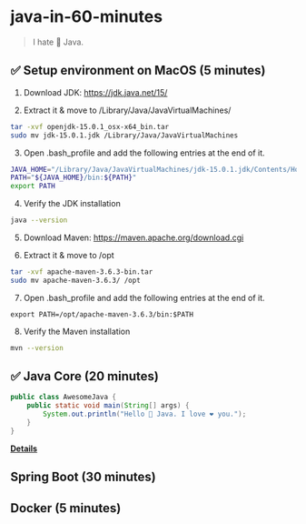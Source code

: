 # java-in-60-minutes

> I hate 🤬 Java.

## ✅ Setup environment on MacOS (5 minutes)

1. Download JDK: https://jdk.java.net/15/

2. Extract it & move to /Library/Java/JavaVirtualMachines/

```sh
tar -xvf openjdk-15.0.1_osx-x64_bin.tar
sudo mv jdk-15.0.1.jdk /Library/Java/JavaVirtualMachines
```

3. Open .bash_profile and add the following entries at the end of it.

```sh
JAVA_HOME="/Library/Java/JavaVirtualMachines/jdk-15.0.1.jdk/Contents/Home"
PATH="${JAVA_HOME}/bin:${PATH}"
export PATH
```

4. Verify the JDK installation

```sh
java --version
```

5. Download Maven: https://maven.apache.org/download.cgi

6. Extract it & move to /opt

```sh
tar -xvf apache-maven-3.6.3-bin.tar
sudo mv apache-maven-3.6.3/ /opt
```

7. Open .bash_profile and add the following entries at the end of it.

```
export PATH=/opt/apache-maven-3.6.3/bin:$PATH
```

8. Verify the Maven installation

```sh
mvn --version
```

## ✅ Java Core (20 minutes)

```java
public class AwesomeJava {
    public static void main(String[] args) {
        System.out.println("Hello 🖖 Java. I love ❤️ you.");
    }
}
```

**[Details](./java-core)**

## Spring Boot (30 minutes)

## Docker (5 minutes)
